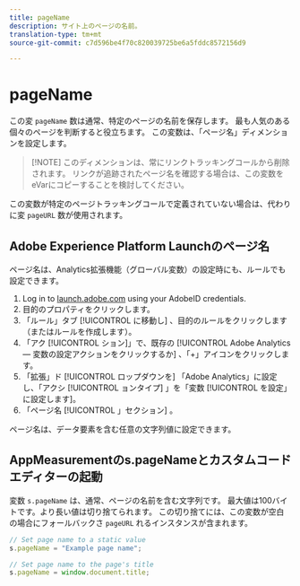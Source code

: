 ```yaml
---
title: pageName
description: サイト上のページの名前。
translation-type: tm+mt
source-git-commit: c7d596be4f70c820039725be6a5fddc8572156d9

---
```



# pageName

この変 `pageName` 数は通常、特定のページの名前を保存します。 最も人気のある個々のページを判断すると役立ちます。 この変数は、「ページ名」ディメンションを設定します。

> [!NOTE] このディメンションは、常にリンクトラッキングコールから削除されます。 リンクが追跡されたページ名を確認する場合は、この変数をeVarにコピーすることを検討してください。

この変数が特定のページトラッキングコールで定義されていない場合は、代わりに変 `pageURL` 数が使用されます。

## Adobe Experience Platform Launchのページ名

ページ名は、Analytics拡張機能（グローバル変数）の設定時にも、ルールでも設定できます。

1. Log in to [launch.adobe.com](https://launch.adobe.com) using your AdobeID credentials.
2. 目的のプロパティをクリックします。
3. 「ルール」タブ [!UICONTROL に移動し] 、目的のルールをクリックします（またはルールを作成します）。
4. 「アク [!UICONTROL ション]」で、既存の [!UICONTROL Adobe Analytics — 変数の設定アクションをクリックするか] 、「+」アイコンをクリックします。
5. 「拡張」ド [!UICONTROL ロップダウンを] 「Adobe Analytics」に設定し、「アクシ [!UICONTROL ョンタイプ] 」を「変数 [!UICONTROL を設定」に設定します]。
6. 「ページ名 [!UICONTROL 」セクション] 。

ページ名は、データ要素を含む任意の文字列値に設定できます。

## AppMeasurementのs.pageNameとカスタムコードエディターの起動

変数 `s.pageName` は、通常、ページの名前を含む文字列です。 最大値は100バイトです。より長い値は切り捨てられます。 この切り捨てには、この変数が空白の場合にフォールバックさ `pageURL` れるインスタンスが含まれます。

```js
// Set page name to a static value
s.pageName = "Example page name";

// Set page name to the page's title
s.pageName = window.document.title;
```
